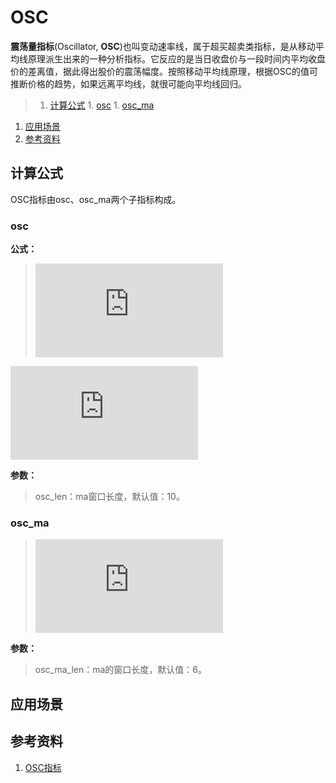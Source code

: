 # OSC
**震荡量指标**(Oscillator, **OSC**)也叫变动速率线，属于超买超卖类指标，是从移动平均线原理派生出来的一种分析指标。它反应的是当日收盘价与一段时间内平均收盘价的差离值，据此得出股价的震荡幅度。按照移动平均线原理，根据OSC的值可推断价格的趋势，如果远离平均线，就很可能向平均线回归。

>1. [计算公式](#计算公式 "计算公式")
	1. [osc](#osc "osc")
	1. [osc_ma](#osc_ma "osc_ma")
1. [应用场景](#应用场景 "应用场景")
1. [参考资料](#参考资料 "参考资料")

## 计算公式
OSC指标由osc、osc_ma两个子指标构成。
### osc  
**公式：**
>![equation](http://www.sciweavers.org/tex2img.php?eq=osc%20%3D%20100%20%2A%20%28close%20%2F%20ma%28close%2C%20osc%5C_len%29%29&bc=White&fc=Black&im=jpg&fs=12&ff=arev&edit=0)

![](http://www.sciweavers.org/tex2img.php?eq=osc%20%3D%20100%20%2A%20%28close%20%2F%20ma%28close%2C%20osc%5C_len%29%29&bc=White&fc=Black&im=jpg&fs=12&ff=arev&edit=0)

**参数：**
>osc_len：ma窗口长度，默认值：10。

### osc_ma
>![equation](http://www.sciweavers.org/tex2img.php?eq=osc%5C_ma%20%3D%20ma%28osc%2C%20osc%5C_ma%5C_len%29&bc=White&fc=Black&im=jpg&fs=12&ff=arev&edit=0)

**参数：**
>osc_ma_len：ma的窗口长度，默认值：6。

## 应用场景

## 参考资料
1. [OSC指标](http://baike.baidu.com/item/OSC指标)
